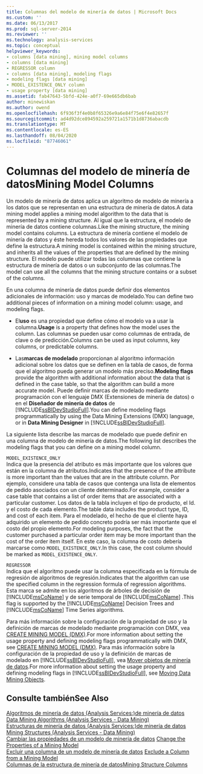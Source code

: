 ```yaml
---
title: Columnas del modelo de minería de datos | Microsoft Docs
ms.custom: ''
ms.date: 06/13/2017
ms.prod: sql-server-2014
ms.reviewer: ''
ms.technology: analysis-services
ms.topic: conceptual
helpviewer_keywords:
- columns [data mining], mining model columns
- columns [data mining]
- REGRESSOR column
- columns [data mining], modeling flags
- modeling flags [data mining]
- MODEL_EXISTENCE_ONLY column
- usage property [data mining]
ms.assetid: fab47643-5bfd-424e-a0f7-69e665db6bab
author: minewiskan
ms.author: owend
ms.openlocfilehash: 6f936f3f4e0b8f65326e9a6e84f75e6f4e82657f
ms.sourcegitcommit: ad4d92dce894592a259721a1571b1d8736abacdb
ms.translationtype: MT
ms.contentlocale: es-ES
ms.lasthandoff: 08/04/2020
ms.locfileid: "87746061"
---
```

# <a name="mining-model-columns"></a><span data-ttu-id="d618c-102">Columnas del modelo de minería de datos</span><span class="sxs-lookup"><span data-stu-id="d618c-102">Mining Model Columns</span></span>
  <span data-ttu-id="d618c-103">Un modelo de minería de datos aplica un algoritmo de modelo de minería a los datos que se representan en una estructura de minería de datos.</span><span class="sxs-lookup"><span data-stu-id="d618c-103">A data mining model applies a mining model algorithm to the data that is represented by a mining structure.</span></span> <span data-ttu-id="d618c-104">Al igual que la estructura, el modelo de minería de datos contiene columnas.</span><span class="sxs-lookup"><span data-stu-id="d618c-104">Like the mining structure, the mining model contains columns.</span></span> <span data-ttu-id="d618c-105">La estructura de minería contiene el modelo de minería de datos y éste hereda todos los valores de las propiedades que define la estructura.</span><span class="sxs-lookup"><span data-stu-id="d618c-105">A mining model is contained within the mining structure, and inherits all the values of the properties that are defined by the mining structure.</span></span> <span data-ttu-id="d618c-106">El modelo puede utilizar todas las columnas que contiene la estructura de minería de datos o un subconjunto de las columnas.</span><span class="sxs-lookup"><span data-stu-id="d618c-106">The model can use all the columns that the mining structure contains or a subset of the columns.</span></span>  
  
 <span data-ttu-id="d618c-107">En una columna de minería de datos puede definir dos elementos adicionales de información: uso y marcas de modelado.</span><span class="sxs-lookup"><span data-stu-id="d618c-107">You can define two additional pieces of information on a mining model column: usage, and modeling flags.</span></span>  
  
-   <span data-ttu-id="d618c-108">El**uso** es una propiedad que define cómo el modelo va a usar la columna.</span><span class="sxs-lookup"><span data-stu-id="d618c-108">**Usage** is a property that defines how the model uses the column.</span></span> <span data-ttu-id="d618c-109">Las columnas se pueden usar como columnas de entrada, de clave o de predicción.</span><span class="sxs-lookup"><span data-stu-id="d618c-109">Columns can be used as input columns, key columns, or predictable columns.</span></span>  
  
-   <span data-ttu-id="d618c-110">Las**marcas de modelado** proporcionan al algoritmo información adicional sobre los datos que se definen en la tabla de casos, de forma que el algoritmo pueda generar un modelo más preciso.</span><span class="sxs-lookup"><span data-stu-id="d618c-110">**Modeling flags** provide the algorithm with additional information about the data that is defined in the case table, so that the algorithm can build a more accurate model.</span></span> <span data-ttu-id="d618c-111">Puede definir marcas de modelado mediante programación con el lenguaje DMX (Extensiones de minería de datos) o en el **Diseñador de minería de datos** de [!INCLUDE[ssBIDevStudioFull](../../includes/ssbidevstudiofull-md.md)].</span><span class="sxs-lookup"><span data-stu-id="d618c-111">You can define modeling flags programmatically by using the Data Mining Extensions (DMX) language, or in **Data Mining Designer** in [!INCLUDE[ssBIDevStudioFull](../../includes/ssbidevstudiofull-md.md)].</span></span>  
  
 <span data-ttu-id="d618c-112">La siguiente lista describe las marcas de modelado que puede definir en una columna de modelo de minería de datos.</span><span class="sxs-lookup"><span data-stu-id="d618c-112">The following list describes the modeling flags that you can define on a mining model column.</span></span>  
  
 `MODEL_EXISTENCE_ONLY`  
 <span data-ttu-id="d618c-113">Indica que la presencia del atributo es más importante que los valores que están en la columna de atributos.</span><span class="sxs-lookup"><span data-stu-id="d618c-113">Indicates that the presence of the attribute is more important than the values that are in the attribute column.</span></span> <span data-ttu-id="d618c-114">Por ejemplo, considere una tabla de casos que contenga una lista de elementos de pedido asociados con un cliente determinado.</span><span class="sxs-lookup"><span data-stu-id="d618c-114">For example, consider a case table that contains a list of order items that are associated with a particular customer.</span></span> <span data-ttu-id="d618c-115">Los datos de la tabla incluyen el tipo de producto, el Id. y el costo de cada elemento.</span><span class="sxs-lookup"><span data-stu-id="d618c-115">The table data includes the product type, ID, and cost of each item.</span></span> <span data-ttu-id="d618c-116">Para el modelado, el hecho de que el cliente haya adquirido un elemento de pedido concreto podría ser más importante que el costo del propio elemento.</span><span class="sxs-lookup"><span data-stu-id="d618c-116">For modeling purposes, the fact that the customer purchased a particular order item may be more important than the cost of the order item itself.</span></span> <span data-ttu-id="d618c-117">En este caso, la columna de costo debería marcarse como `MODEL_EXISTENCE_ONLY`.</span><span class="sxs-lookup"><span data-stu-id="d618c-117">In this case, the cost column should be marked as `MODEL_EXISTENCE_ONLY`.</span></span>  
  
 `REGRESSOR`  
 <span data-ttu-id="d618c-118">Indica que el algoritmo puede usar la columna especificada en la fórmula de regresión de algoritmos de regresión.</span><span class="sxs-lookup"><span data-stu-id="d618c-118">Indicates that the algorithm can use the specified column in the regression formula of regression algorithms.</span></span> <span data-ttu-id="d618c-119">Esta marca se admite en los algoritmos de árboles de decisión de [!INCLUDE[msCoName](../../includes/msconame-md.md)] y de serie temporal de [!INCLUDE[msCoName](../../includes/msconame-md.md)] .</span><span class="sxs-lookup"><span data-stu-id="d618c-119">This flag is supported by the [!INCLUDE[msCoName](../../includes/msconame-md.md)] Decision Trees and [!INCLUDE[msCoName](../../includes/msconame-md.md)] Time Series algorithms.</span></span>  
  
 <span data-ttu-id="d618c-120">Para más información sobre la configuración de la propiedad de uso y la definición de marcas de modelado mediante programación con DMX, vea [CREATE MINING MODEL &#40;DMX&#41;](/sql/dmx/create-mining-model-dmx).</span><span class="sxs-lookup"><span data-stu-id="d618c-120">For more information about setting the usage property and defining modeling flags programmatically with DMX, see [CREATE MINING MODEL &#40;DMX&#41;](/sql/dmx/create-mining-model-dmx).</span></span> <span data-ttu-id="d618c-121">Para más información sobre la configuración de la propiedad de uso y la definición de marcas de modelado en [!INCLUDE[ssBIDevStudioFull](../../includes/ssbidevstudiofull-md.md)], vea [Mover objetos de minería de datos](moving-data-mining-objects.md).</span><span class="sxs-lookup"><span data-stu-id="d618c-121">For more information about setting the usage property and defining modeling flags in [!INCLUDE[ssBIDevStudioFull](../../includes/ssbidevstudiofull-md.md)], see [Moving Data Mining Objects](moving-data-mining-objects.md).</span></span>  
  
## <a name="see-also"></a><span data-ttu-id="d618c-122">Consulte también</span><span class="sxs-lookup"><span data-stu-id="d618c-122">See Also</span></span>  
 <span data-ttu-id="d618c-123">[Algoritmos de minería de datos &#40;Analysis Services:&#41;de minería de datos](data-mining-algorithms-analysis-services-data-mining.md) </span><span class="sxs-lookup"><span data-stu-id="d618c-123">[Data Mining Algorithms &#40;Analysis Services - Data Mining&#41;](data-mining-algorithms-analysis-services-data-mining.md) </span></span>  
 <span data-ttu-id="d618c-124">[Estructuras de minería de datos &#40;Analysis Services:&#41;de minería de datos](mining-structures-analysis-services-data-mining.md) </span><span class="sxs-lookup"><span data-stu-id="d618c-124">[Mining Structures &#40;Analysis Services - Data Mining&#41;](mining-structures-analysis-services-data-mining.md) </span></span>  
 <span data-ttu-id="d618c-125">[Cambiar las propiedades de un modelo de minería de datos](change-the-properties-of-a-mining-model.md) </span><span class="sxs-lookup"><span data-stu-id="d618c-125">[Change the Properties of a Mining Model](change-the-properties-of-a-mining-model.md) </span></span>  
 <span data-ttu-id="d618c-126">[Excluir una columna de un modelo de minería de datos](exclude-a-column-from-a-mining-model.md) </span><span class="sxs-lookup"><span data-stu-id="d618c-126">[Exclude a Column from a Mining Model](exclude-a-column-from-a-mining-model.md) </span></span>  
 [<span data-ttu-id="d618c-127">Columnas de la estructura de minería de datos</span><span class="sxs-lookup"><span data-stu-id="d618c-127">Mining Structure Columns</span></span>](mining-structure-columns.md)  
  
  
